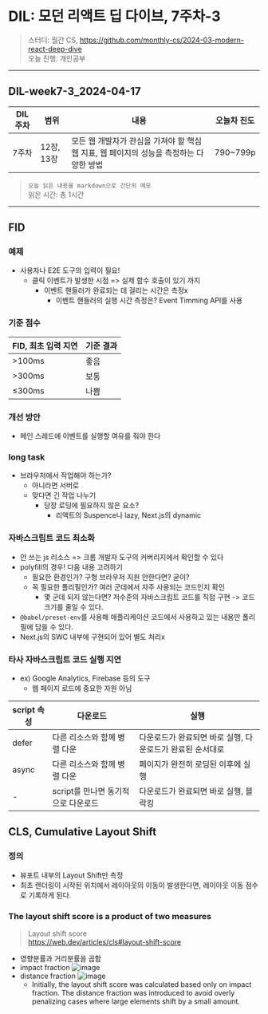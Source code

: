 # DIL: 모던 리액트 딥 다이브, 7주차-3

> 스터디: 월간 CS, https://github.com/monthly-cs/2024-03-modern-react-deep-dive  
> 오늘 진행: 개인공부

---

## DIL-week7-3_2024-04-17

| DIL 주차 | 범위       | 내용                                                                                    | 오늘차 진도 |
| -------- | ---------- | --------------------------------------------------------------------------------------- | ----------- |
| 7주차    | 12장, 13장 | 모든 웹 개발자가 관심을 가져야 할 핵심 웹 지표, 웹 페이지의 성능을 측정하는 다양한 방법 | 790~799p    |

> `오늘 읽은 내용을 markdown으로 간단히 메모`  
> 읽은 시간: 총 1시간

---

## FID

### 예제

- 사용자나 E2E 도구의 입력이 필요!
  - 클릭 이벤트가 발생한 시점 => 실제 함수 호출이 있기 까지
    - 이벤트 핸들러가 완료되는 데 걸리는 시간은 측정x
      - 이벤트 핸들러의 실행 시간 측정은? Event Timming API를 사용

### 기준 점수

| FID, 최초 입력 지연 | 기준 결과 |
| ------------------- | --------- |
| >100ms              | 좋음      |
| >300ms              | 보통      |
| ≤300ms              | 나쁨      |

### 개선 방안

- 메인 스레드에 이벤트를 실행할 여유를 줘야 한다

### long task

- 브라우저에서 작업해야 하는가?
  - 아니라면 서버로
  - 맞다면 긴 작업 나누기
    - 당장 로딩에 필요하지 않은 요소?
      - 리액트의 Suspence나 lazy, Next.js의 dynamic

### 자바스크립트 코드 최소화

- 안 쓰는 js 리소스 => 크롬 개발자 도구의 커버리지에서 확인할 수 있다
- polyfill의 경우! 다음 내용 고려하기
  - 필요한 환경인가? 구형 브라우저 지원 안한다면? 굳이?
  - 꼭 필요한 폴리필인가? 여러 군데에서 자주 사용되는 코드인지 확인
    - 몇 군데 되지 않는다면? 저수준의 자바스크립트 코드를 직접 구현 -> 코드 크기를 줄일 수 있다.
- `@babel/preset-env`를 사용해 애플리케이션 코드에서 사용하고 있는 내용만 폴리필에 담을 수 있다.
- Next.js의 SWC 내부에 구현되어 있어 별도 처리x

### 타사 자바스크립트 코드 실행 지연

- ex) Google Analytics, Firebase 등의 도구
  - 웹 페이지 로드에 중요한 자원 아님

| script 속성 | 다운로드                            | 실행                                                      |
| ----------- | ----------------------------------- | --------------------------------------------------------- |
| defer       | 다른 리소스와 함께 병렬 다운        | 다운로드가 완료되면 바로 실행, 다운로드가 완료된 순서대로 |
| async       | 다른 리소스와 함께 병렬 다운        | 페이지가 완전히 로딩된 이후에 실행                        |
| -           | script를 만나면 동기적으로 다운로드 | 다운로드가 완료되면 바로 실행, 블락킹                     |

## CLS, Cumulative Layout Shift

### 정의

- 뷰포트 내부의 Layout Shift만 측정
- 최초 렌더링이 시작된 위치에서 레이아웃의 이동이 발생한다면, 레이아웃 이동 점수로 기록하게 된다.

### The layout shift score is a product of two measures

> Layout shift score  
> https://web.dev/articles/cls#layout-shift-score

- 영향분률과 거리분률을 곱함
- impact fraction
  ![image](https://github.com/dusunax/javascript/assets/94776135/bb39b135-a158-478c-8366-1a085bcc9b38)
- distance fraction
  ![image](https://github.com/dusunax/javascript/assets/94776135/e983f467-0fdc-4d63-b89f-88163f5270a7)
  - Initially, the layout shift score was calculated based only on impact fraction. The distance fraction was introduced to avoid overly penalizing cases where large elements shift by a small amount.
